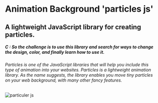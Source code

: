 # Animation Background 'particles js'
## A lightweight JavaScript library for creating particles.
##### C : So the challenge is to use this library and search for ways to change the design, color, and finally learn how to use it.
###### Particles is one of the JavaScript libraries that will help you include this type of animation into your websites. Particles is a lightweight animation library. As the name suggests, the library enables you move tiny particles on your web background, with many other fancy features. 



![particuler js](https://user-images.githubusercontent.com/86536189/182706632-d34917bf-9d9e-4c63-bdc9-d6dc1143c384.jpg)
